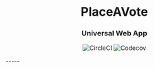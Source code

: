 <h1 align="center"> PlaceAVote </h1>
<h3 align="center"> Universal Web App </h3>
<p align="center">
  <img src="https://circleci.com/gh/PlaceAVote/pav-universal.svg?style=shield&circle-token=3167935a869edc3a707234a08b9082e3693fe305" ahref="https://circleci.com/gh/PlaceAVote/pav-universal" alt="CircleCI"/>
  <img href="https://codecov.io/gh/PlaceAVote/pav-universal" src="https://codecov.io/gh/PlaceAVote/pav-universal/branch/master/graph/badge.svg?token=lGZuqK7JzY" alt="Codecov" />
</p>
-----
